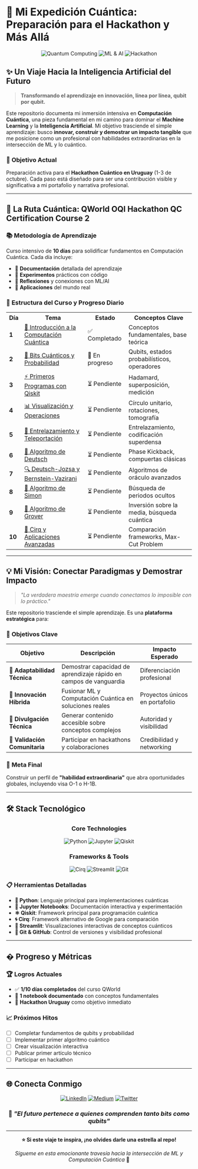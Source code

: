 # 🚀 Mi Expedición Cuántica: Preparación para el Hackathon y Más Allá

<div align="center">

![Quantum Computing](https://img.shields.io/badge/Quantum%20Computing-Active%20Learning-blueviolet?style=for-the-badge&logo=quantum&logoColor=white)
![ML & AI](https://img.shields.io/badge/ML%20%26%20AI-Expert%20Path-brightgreen?style=for-the-badge&logo=tensorflow&logoColor=white)
![Hackathon](https://img.shields.io/badge/Hackathon%20Uruguay-Oct%201--3-orange?style=for-the-badge&logo=calendar&logoColor=white)

</div>

## ✨ Un Viaje Hacia la Inteligencia Artificial del Futuro

> **Transformando el aprendizaje en innovación, línea por línea, qubit por qubit.**

Este repositorio documenta mi inmersión intensiva en **Computación Cuántica**, una pieza fundamental en mi camino para dominar el **Machine Learning** y la **Inteligencia Artificial**. Mi objetivo trasciende el simple aprendizaje: busco **innovar, construir y demostrar un impacto tangible** que me posicione como un profesional con habilidades extraordinarias en la intersección de ML y lo cuántico.

### 🎯 **Objetivo Actual**

Preparación activa para el **Hackathon Cuántico en Uruguay** (1-3 de octubre). Cada paso está diseñado para ser una contribución visible y significativa a mi portafolio y narrativa profesional.

---

## 🧭 La Ruta Cuántica: QWorld OQI Hackathon QC Certification Course 2

### 📚 **Metodología de Aprendizaje**

Curso intensivo de **10 días** para solidificar fundamentos en Computación Cuántica. Cada día incluye:

- 📖 **Documentación** detallada del aprendizaje
- 🧪 **Experimentos** prácticos con código
- 💭 **Reflexiones** y conexiones con ML/AI
- 🔗 **Aplicaciones** del mundo real

### 📅 **Estructura del Curso y Progreso Diario**

<table>
<tr>
<th>Día</th>
<th>Tema</th>
<th>Estado</th>
<th>Conceptos Clave</th>
</tr>

<tr>
<td><strong>1</strong></td>
<td><a href="./Day_1_Intro_to_Quantum/">🌟 Introducción a la Computación Cuántica</a></td>
<td>✅ Completado</td>
<td>Conceptos fundamentales, base teórica</td>
</tr>

<tr>
<td><strong>2</strong></td>
<td><a href="./Day_2_Qubits_and_Probability/">🎲 Bits Cuánticos y Probabilidad</a></td>
<td>🔄 En progreso</td>
<td>Qubits, estados probabilísticos, operadores</td>
</tr>

<tr>
<td><strong>3</strong></td>
<td><a href="./Day_3_First_Qiskit_Programs/">⚡ Primeros Programas con Qiskit</a></td>
<td>⏳ Pendiente</td>
<td>Hadamard, superposición, medición</td>
</tr>

<tr>
<td><strong>4</strong></td>
<td><a href="./Day_4_Visualization_and_Unit_Circle/">📊 Visualización y Operaciones</a></td>
<td>⏳ Pendiente</td>
<td>Círculo unitario, rotaciones, tomografía</td>
</tr>

<tr>
<td><strong>5</strong></td>
<td><a href="./Day_5_Entanglement_and_Teleportation/">🔗 Entrelazamiento y Teleportación</a></td>
<td>⏳ Pendiente</td>
<td>Entrelazamiento, codificación superdensa</td>
</tr>

<tr>
<td><strong>6</strong></td>
<td><a href="./Day_6_Deutsch_Algorithm/">🎯 Algoritmo de Deutsch</a></td>
<td>⏳ Pendiente</td>
<td>Phase Kickback, compuertas clásicas</td>
</tr>

<tr>
<td><strong>7</strong></td>
<td><a href="./Day_7_Deutsch_Jozsa_Bernstein_Vazirani/">🔍 Deutsch-Jozsa y Bernstein-Vazirani</a></td>
<td>⏳ Pendiente</td>
<td>Algoritmos de oráculo avanzados</td>
</tr>

<tr>
<td><strong>8</strong></td>
<td><a href="./Day_8_Simon_Algorithm/">🔄 Algoritmo de Simon</a></td>
<td>⏳ Pendiente</td>
<td>Búsqueda de periodos ocultos</td>
</tr>

<tr>
<td><strong>9</strong></td>
<td><a href="./Day_9_Grover_Search_Intro_Implementation/">🔎 Algoritmo de Grover</a></td>
<td>⏳ Pendiente</td>
<td>Inversión sobre la media, búsqueda cuántica</td>
</tr>

<tr>
<td><strong>10</strong></td>
<td><a href="./Day_10_Cirq_and_Grover_Applications/">🚀 Cirq y Aplicaciones Avanzadas</a></td>
<td>⏳ Pendiente</td>
<td>Comparación frameworks, Max-Cut Problem</td>
</tr>

</table>

---

## 💡 Mi Visión: Conectar Paradigmas y Demostrar Impacto

> *"La verdadera maestría emerge cuando conectamos lo imposible con lo práctico."*

Este repositorio trasciende el simple aprendizaje. Es una **plataforma estratégica** para:

### 🎯 **Objetivos Clave**

| Objetivo | Descripción | Impacto Esperado |
|----------|-------------|------------------|
| **🧠 Adaptabilidad Técnica** | Demostrar capacidad de aprendizaje rápido en campos de vanguardia | Diferenciación profesional |
| **🔬 Innovación Híbrida** | Fusionar ML y Computación Cuántica en soluciones reales | Proyectos únicos en portafolio |
| **📝 Divulgación Técnica** | Generar contenido accesible sobre conceptos complejos | Autoridad y visibilidad |
| **🤝 Validación Comunitaria** | Participar en hackathons y colaboraciones | Credibilidad y networking |

### 🚀 **Meta Final**

Construir un perfil de **"habilidad extraordinaria"** que abra oportunidades globales, incluyendo visa O-1 o H-1B.

---

## 🛠️ Stack Tecnológico

<div align="center">

### **Core Technologies**

![Python](https://img.shields.io/badge/Python-3776AB?style=for-the-badge&logo=python&logoColor=white)
![Jupyter](https://img.shields.io/badge/Jupyter-F37626?style=for-the-badge&logo=jupyter&logoColor=white)
![Qiskit](https://img.shields.io/badge/Qiskit-6929C4?style=for-the-badge&logo=qiskit&logoColor=white)

### **Frameworks & Tools**

![Cirq](https://img.shields.io/badge/Cirq-4285F4?style=for-the-badge&logo=google&logoColor=white)
![Streamlit](https://img.shields.io/badge/Streamlit-FF4B4B?style=for-the-badge&logo=streamlit&logoColor=white)
![Git](https://img.shields.io/badge/Git-F05032?style=for-the-badge&logo=git&logoColor=white)

</div>

### 📋 **Herramientas Detalladas**

- **🐍 Python**: Lenguaje principal para implementaciones cuánticas
- **📓 Jupyter Notebooks**: Documentación interactiva y experimentación
- **⚛️ Qiskit**: Framework principal para programación cuántica
- **🌀 Cirq**: Framework alternativo de Google para comparación
- **🎨 Streamlit**: Visualizaciones interactivas de conceptos cuánticos
- **🔧 Git & GitHub**: Control de versiones y visibilidad profesional

---

## � Progreso y Métricas

### 🏆 **Logros Actuales**

- ✅ **1/10 días completados** del curso QWorld
- 📝 **1 notebook documentado** con conceptos fundamentales
- 🎯 **Hackathon Uruguay** como objetivo inmediato

### 📈 **Próximos Hitos**

- [ ] Completar fundamentos de qubits y probabilidad
- [ ] Implementar primer algoritmo cuántico
- [ ] Crear visualización interactiva
- [ ] Publicar primer artículo técnico
- [ ] Participar en hackathon

---

## 🌐 Conecta Conmigo

<div align="center">

[![LinkedIn](https://img.shields.io/badge/LinkedIn-0077B5?style=for-the-badge&logo=linkedin&logoColor=white)](https://www.linkedin.com/in/bgteliel/)
[![Medium](https://img.shields.io/badge/Medium-12100E?style=for-the-badge&logo=medium&logoColor=white)](https://medium.com/@elielg26)
[![Twitter](https://img.shields.io/badge/Twitter-1DA1F2?style=for-the-badge&logo=twitter&logoColor=white)](https://x.com/platanitodev)

### 💭 *"El futuro pertenece a quienes comprenden tanto bits como qubits"*

</div>

---

<div align="center">

**⭐ Si este viaje te inspira, ¡no olvides darle una estrella al repo!**

*Sígueme en esta emocionante travesía hacia la intersección de ML y Computación Cuántica* 🚀

</div>
